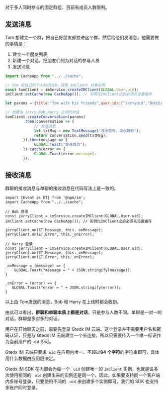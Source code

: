 对于多人同时参与的固定群组，目前有成员人数限制。

## 发送消息

Tom 想建立一个群，把自己好朋友都拉进这个群，然后给他们发消息，他需要做的事情是：

1. 建立一个朋友列表
2. 新建一个对话，把朋友们列为对话的参与人员
3. 发送消息


```JavaScript
import CacheApp from "../../cache";

// Tom 用自己的个人标识UID，获取 ImClient 对象实例
const tomClient = imService.createIMClient(GLOBAL.User.uid);
imClient.setCache(new CacheApp()); // 实例化ImClient之后必须先设置缓存

let params = {title:"Tom with his friends",user_ids:["JerryUid","BobUid","HarryUid"]};

// 创建与 Jerry,Bob,Harry 之间的对话
tomClient.createConversation(params)
        .then(conversation => {
        	 // 发送消息
        	 let txtMsg = new TextMessage("浅水喧哗，深水静默");
             return conversation.send(txtMsg);
        }).then(message => {
             GLOBAL.Toast("发送成功");
        }).catch(error => {
         	 GLOBAL.Toast(error.message);
        });
```



## 接收消息

群聊的接收消息与单聊的接收消息在代码写法上是一致的。



```
import {Event as ET} from '@npm/im';
import CacheApp from "../../cache";

// Bob 登录
const jerryClient = imService.createIMClient(GLOBAL.User.uid);
imClient.setCache(new CacheApp()); // 实例化ImClient之后必须先设置缓存

jerryClient.on(ET.Message, this._onMessage);
jerryClient.on(ET.Error, this._onError);

// Harry 登录
const jerryClient = imService.createIMClient(GLOBAL.User.uid);
jerryClient.on(ET.Message, this._onMessage);
jerryClient.on(ET.Error, this._onError);
        
_onMessage = (message) => {
    GLOBAL.Toast("message = " + JSON.stringify(message));
}

_onError = (error) => {
   GLOBAL.Toast("error = " + JSON.stringify(error));
}
```
以上由 Tom发送的消息，Bob 和 Harry 在上线时都会收到。

由此可以看出，**群聊和单聊本质上都是对话**，只是参与人数不同。单聊是一对一的对话，群聊是多对多的对话。

用户在开始聊天之前，需要先登录 Gtedx IM 云端。这个登录并不需要用户名和密码认证，只是与 Gtedx IM 云端建立一个长连接，所以只需要传入一个唯一标识作为当前用户的 `uid` 即可。

Gtedx IM  云端只要求` uid` 在应用内唯一、不超过**64 个字符**的字符串即可，具体用什么数据由应用层决定。

Gtedx IM SDK 在内部会为每一个 ` uid` 创建唯一的 `ImClient` 实例，也就是说多次使用相同的 ` uid` 创建出来的实例还是同一个。因此，如果要支持同一个客户端内多账号登录，只要使用不同的 ` uid` 来创建多个实例即可。我们的 SDK 也支持多账户同时登录。